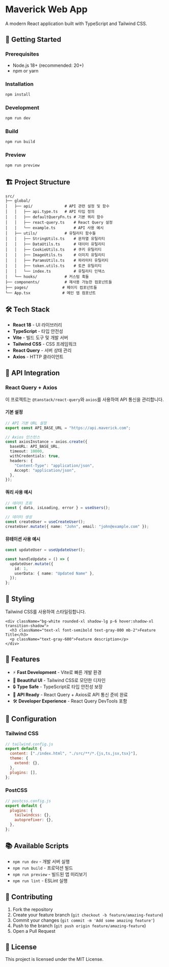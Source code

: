 # Maverick Web App

A modern React application built with TypeScript and Tailwind CSS.

## 🚀 Getting Started

### Prerequisites

- Node.js 18+ (recommended: 20+)
- npm or yarn

### Installation

```bash
npm install
```

### Development

```bash
npm run dev
```

### Build

```bash
npm run build
```

### Preview

```bash
npm run preview
```

## 🏗️ Project Structure

```
src/
├── global/
│   ├── api/              # API 관련 설정 및 함수
│   │   ├── api.type.ts   # API 타입 정의
│   │   ├── defaultQueryFn.ts # 기본 쿼리 함수
│   │   ├── react-query.ts    # React Query 설정
│   │   └── example.ts        # API 사용 예시
│   ├── utils/            # 유틸리티 함수들
│   │   ├── StringUtils.ts    # 문자열 유틸리티
│   │   ├── DataUtils.ts      # 데이터 유틸리티
│   │   ├── CookieUtils.ts    # 쿠키 유틸리티
│   │   ├── ImageUtils.ts     # 이미지 유틸리티
│   │   ├── ParamsUtils.ts    # 파라미터 유틸리티
│   │   ├── token.utils.ts    # 토큰 유틸리티
│   │   └── index.ts          # 유틸리티 인덱스
│   └── hooks/            # 커스텀 훅들
├── components/           # 재사용 가능한 컴포넌트들
├── pages/               # 페이지 컴포넌트들
└── App.tsx              # 메인 앱 컴포넌트
```

## 🛠️ Tech Stack

- **React 18** - UI 라이브러리
- **TypeScript** - 타입 안전성
- **Vite** - 빌드 도구 및 개발 서버
- **Tailwind CSS** - CSS 프레임워크
- **React Query** - 서버 상태 관리
- **Axios** - HTTP 클라이언트

## 🔌 API Integration

### React Query + Axios

이 프로젝트는 `@tanstack/react-query`와 `axios`를 사용하여 API 통신을 관리합니다.

#### 기본 설정

```typescript
// API 기본 URL 설정
export const API_BASE_URL = "https://api.maverick.com";

// Axios 인스턴스
const axiosInstance = axios.create({
  baseURL: API_BASE_URL,
  timeout: 10000,
  withCredentials: true,
  headers: {
    "Content-Type": "application/json",
    Accept: "application/json",
  },
});
```

#### 쿼리 사용 예시

```typescript
// 데이터 조회
const { data, isLoading, error } = useUsers();

// 데이터 생성
const createUser = useCreateUser();
createUser.mutate({ name: "John", email: "john@example.com" });
```

#### 뮤테이션 사용 예시

```typescript
const updateUser = useUpdateUser();

const handleUpdate = () => {
  updateUser.mutate({
    id: 1,
    userData: { name: "Updated Name" },
  });
};
```

## 🎨 Styling

Tailwind CSS를 사용하여 스타일링합니다.

```tsx
<div className="bg-white rounded-xl shadow-lg p-6 hover:shadow-xl transition-shadow">
  <h3 className="text-xl font-semibold text-gray-800 mb-2">Feature Title</h3>
  <p className="text-gray-600">Feature description</p>
</div>
```

## 📱 Features

- ⚡ **Fast Development** - Vite로 빠른 개발 환경
- 🎨 **Beautiful UI** - Tailwind CSS로 모던한 디자인
- 🔒 **Type Safe** - TypeScript로 타입 안전성 보장
- 🔌 **API Ready** - React Query + Axios로 API 통신 준비 완료
- 🛠️ **Developer Experience** - React Query DevTools 포함

## 🔧 Configuration

### Tailwind CSS

```javascript
// tailwind.config.js
export default {
  content: ["./index.html", "./src/**/*.{js,ts,jsx,tsx}"],
  theme: {
    extend: {},
  },
  plugins: [],
};
```

### PostCSS

```javascript
// postcss.config.js
export default {
  plugins: {
    tailwindcss: {},
    autoprefixer: {},
  },
};
```

## 📚 Available Scripts

- `npm run dev` - 개발 서버 실행
- `npm run build` - 프로덕션 빌드
- `npm run preview` - 빌드된 앱 미리보기
- `npm run lint` - ESLint 실행

## 🤝 Contributing

1. Fork the repository
2. Create your feature branch (`git checkout -b feature/amazing-feature`)
3. Commit your changes (`git commit -m 'Add some amazing feature'`)
4. Push to the branch (`git push origin feature/amazing-feature`)
5. Open a Pull Request

## 📄 License

This project is licensed under the MIT License.
